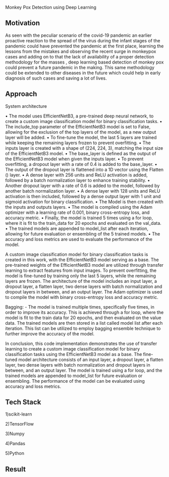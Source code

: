 Monkey Pox Detection using Deep Learning

## Motivation

As seen with the peculiar scenario of the covid-19 pandemic an earlier proactive reaction to the spread of  the virus during the infant stages of the pandemic could  have prevented the pandemic at the first place, learning  the lessons from the mistakes and observing the recent  surge in monkeypox cases and adding on to that the lack
of availability of a proper detection methodology for the  masses , deep learning based detection of monkey pox could prevent a future pandemic in the making. This same methodology could be extended to other diseases  in the future which could help in early diagnosis of such  cases and saving a lot of lives.

## Approach 

System architecture 

•	The model uses EfficientNetB3, a pre-trained deep neural network, to create a custom image classification model for binary classification tasks.
•	The include_top parameter of the EfficientNetB3 model is set to False, allowing for the exclusion of the top layers of the model, as a new output layer will be added.
•	To fine-tune the model, the last 5 layers are trained while keeping the remaining layers frozen to prevent overfitting.
•	The inputs layer is created with a shape of (224, 224, 3), matching the input size of the EfficientNetB3 model.
•	The base_layer is defined as the output of the EfficientNetB3 model when given the inputs layer.
•	To prevent overfitting, a dropout layer with a rate of 0.4 is added to the base_layer.
•	The output of the dropout layer is flattened into a 1D vector using the Flatten () layer.
•	A dense layer with 256 units and ReLU activation is added, followed by a batch normalization layer to enhance training stability.
•	Another dropout layer with a rate of 0.6 is added to the model, followed by another batch normalization layer.
•	A dense layer with 128 units and ReLU activation is then included, followed by a dense output layer with 1 unit and sigmoid activation for binary classification.
•	The Model is then created with the inputs and outputs layers.
•	The model is compiled using the Adam optimizer with a learning rate of 0.001, binary cross-entropy loss, and accuracy metric.
•	Finally, the model is trained 5 times using a for loop, where it is fit to the train_data for 20 epochs and evaluated on the val_data.
•	The trained models are appended to model_list after each iteration, allowing for future evaluation or ensembling of the 5 trained models.
•	The accuracy and loss metrics are used to evaluate the performance of the model.

A custom image classification model for binary classification tasks is created in this work, with the EfficientNetB3 model serving as a base. 
The pre-trained weights of the EfficientNetB3 model are utilized through transfer learning to extract features from input images. To prevent overfitting,
the model is fine-tuned by training only the last 5 layers, while the remaining layers are frozen. The architecture of the model includes an input layer, 
a dropout layer, a flatten layer, two dense layers with batch normalization and dropout layers in between, and an output layer. The Adam optimizer is used
to compile the model with binary cross-entropy loss and accuracy metric.

Bagging: - The model is trained multiple times, specifically five times, in order to improve its accuracy. This is achieved through a for loop, where the model is fit to 
the train data for 20 epochs, and then evaluated on the value data. The trained models are then stored in a list called model list after each iteration. This list can
be utilized to employ bagging ensemble technique to further improve the accuracy of the model.

In conclusion, this code implementation demonstrates the use of transfer learning to create a custom image classification model for binary classification tasks using the EfficientNetB3 model as a base. The fine-tuned model architecture consists of an input layer, a dropout layer, a flatten layer, two dense layers with batch normalization and dropout layers in between, and an output layer. The model is trained using a 
for loop, and the trained models are appended to model_list for future evaluation or ensembling. The performance of the model can be evaluated using accuracy and
loss metrics.



## Tech Stack
1)scikit-learn

2)TensorFlow

3)Numpy

4)Pandas

5)Python


## Result

